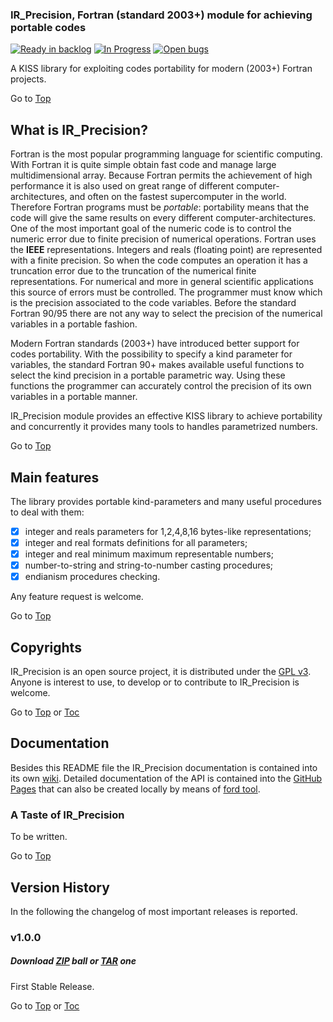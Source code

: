 ### <a name="top"></a>IR_Precision, Fortran (standard 2003+) module for achieving portable codes

[![Ready in backlog](https://badge.waffle.io/szaghi/IR_Precision.png?label=ready&title=Ready)](https://waffle.io/szaghi/IR_Precision)
[![In Progress](https://badge.waffle.io/szaghi/IR_Precision.png?label=in%20progress&title=In%20Progress)](https://waffle.io/szaghi/IR_Precision)
[![Open bugs](https://badge.waffle.io/szaghi/IR_Precision.png?label=bug&title=Open%20Bugs)](https://waffle.io/szaghi/IR_Precision)

A KISS library for exploiting codes portability for modern (2003+) Fortran projects.

Go to [Top](#top)

## <a name="what"></a>What is IR_Precision?

Fortran is the most popular programming language for scientific computing. With Fortran it is quite simple obtain fast code and manage large multidimensional array. Because Fortran permits the achievement of high performance it is also used on great range of different computer-architectures, and often on the fastest supercomputer in the world. Therefore Fortran programs must be _portable_: portability means that the code will give the same results on every different computer-architectures. One of the most important goal of the numeric code is to control the numeric error due to finite precision of numerical operations. Fortran uses the __IEEE__ representations. Integers and reals (floating point) are represented with a finite precision. So when the code computes an operation it has a truncation error due to the truncation of the numerical finite representations. For numerical and more in general scientific applications this source of errors must be controlled. The programmer must know which is the precision associated to the code variables. Before the standard Fortran 90/95 there are not any way to select the precision of the numerical variables in a portable fashion.

Modern Fortran standards (2003+) have introduced better support for codes portability. With the possibility to specify a kind parameter for variables, the standard Fortran 90+ makes available useful functions to select the kind precision in a portable parametric way. Using these functions the programmer can accurately control the precision of its own variables in a portable manner.

IR_Precision module provides an effective KISS library to achieve portability and concurrently it provides many tools to handles parametrized numbers.

Go to [Top](#top)

## <a name="main-features"></a>Main features

The library provides portable kind-parameters and many useful procedures to deal with them:

* [X] integer and reals parameters for 1,2,4,8,16 bytes-like representations;
* [X] integer and real formats definitions for all parameters;
* [X] integer and real minimum maximum representable numbers;
* [X] number-to-string and string-to-number casting procedures;
* [X] endianism procedures checking.

Any feature request is welcome.

Go to [Top](#top)

## <a name="Copyrights"></a>Copyrights

IR_Precision is an open source project, it is distributed under the [GPL v3](http://www.gnu.org/licenses/gpl-3.0.html). Anyone is interest to use, to develop or to contribute to IR_Precision is welcome.

Go to [Top](#top) or [Toc](#toc)

## <a name="doc"></a>Documentation

Besides this README file the IR_Precision documentation is contained into its own [wiki](https://github.com/szaghi/IR_Precision/wiki). Detailed documentation of the API is contained into the [GitHub Pages](http://szaghi.github.io/IR_Precision/index.html) that can also be created locally by means of [ford tool](https://github.com/cmacmackin/ford).

### A Taste of IR_Precision

To be written.

Go to [Top](#top)

## <a name="versions"></a>Version History

In the following the changelog of most important releases is reported.
### v1.0.0
##### Download [ZIP](https://github.com/szaghi/IR_Precision/archive/v1.0.0.zip) ball or [TAR](https://github.com/szaghi/IR_Precision/archive/v1.0.0.tar.gz) one
First Stable Release.

Go to [Top](#top) or [Toc](#toc)
